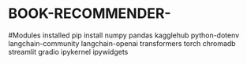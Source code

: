 # BOOK-RECOMMENDER-
#Modules installed
pip install
numpy 
pandas
kagglehub 
python-dotenv 
langchain-community 
langchain-openai 
transformers 
torch 
chromadb 
streamlit 
gradio 
ipykernel 
ipywidgets
